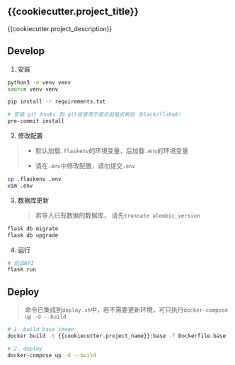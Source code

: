 ## {{cookiecutter.project_title}}

{{cookiecutter.project_description}}

## Develop

1. 安装

```bash
python3 -m venv venv
source venv venv

pip install -r requirements.txt

# 安装 git hooks 到.git目录用于提交前格式校验（black/flake8）
pre-commit install
```

2. 修改配置

> - 默认加载`.flaskenv`的环境变量，后加载`.env`的环境变量
>
> - 请在`.env`中修改配置，请勿提交`.env`


```bash
cp .flaskenv .env
vim .env
```

3. 数据库更新
   > 若导入已有数据的数据库， 请先`truncate alembic_version`

```bash
flask db migrate
flask db upgrade
```

4. 运行

```bash
# 启动API
flask run
```

## Deploy

> 命令已集成到`deploy.sh`中，若不需要更新环境，可只执行`docker-compose up -d --build`

```bash
# 1. build base image
docker build -t {{cookiecutter.project_name}}:base -f Dockerfile.base .

# 2. deploy
docker-compose up -d --build
```
